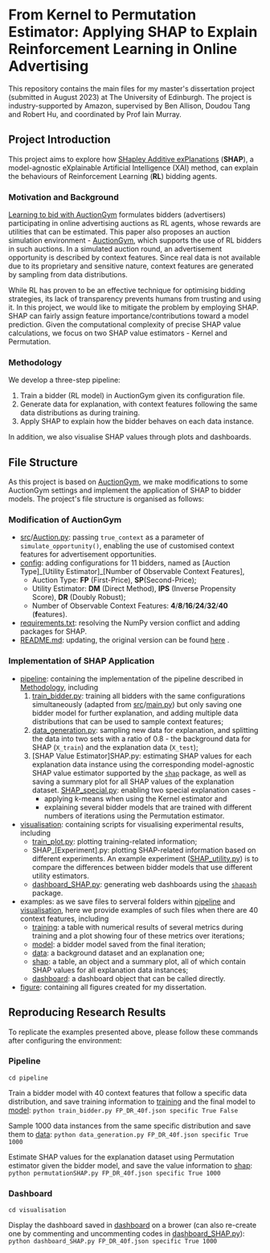 # From Kernel to Permutation Estimator: Applying SHAP to Explain Reinforcement Learning in Online Advertising
This repository contains the main files for my master's dissertation project (submitted in August 2023) at The University of Edinburgh. The project is industry-supported by Amazon, supervised by Ben Allison, Doudou Tang and Robert Hu, and coordinated by Prof Iain Murray.

## Project Introduction
This project aims to explore how [SHapley Additive exPlanations](https://papers.nips.cc/paper/2017/hash/8a20a8621978632d76c43dfd28b67767-Abstract.html) (**SHAP**), a model-agnostic eXplainable Artificial Intelligence (XAI) method, can explain the behaviours of Reinforcement Learning (**RL**) bidding agents.

### Motivation and Background
[Learning to bid with AuctionGym](https://www.amazon.science/publications/learning-to-bid-with-auctiongym) formulates bidders (advertisers) participating in online advertising auctions as RL agents, whose rewards are utilities that can be estimated. This paper also proposes an auction simulation environment - [AuctionGym](https://github.com/amzn/auction-gym), which supports the use of RL bidders in such auctions. In a simulated auction round, an advertisement opportunity is described by context features. Since real data is not available due to its proprietary and sensitive nature, context features are generated by sampling from data distributions.

While RL has proven to be an effective technique for optimising bidding strategies, its lack of transparency prevents humans from trusting and using it. In this project, we would like to mitigate the problem by employing SHAP. SHAP can fairly assign feature importance/contributions toward a model prediction. Given the computational complexity of precise SHAP value calculations, we focus on two SHAP value estimators - Kernel and Permutation.

### Methodology
We develop a three-step pipeline:
1.  Train a bidder (RL model) in AuctionGym given its configuration file.
2.  Generate data for explanation, with context features following the same data distributions as during training.
3.  Apply SHAP to explain how the bidder behaves on each data instance.

In addition, we also visualise SHAP values through plots and dashboards.

## File Structure
As this project is based on [AuctionGym](https://github.com/amzn/auction-gym), we make modifications to some AuctionGym settings and implement the application of SHAP to bidder models. The project's file structure is organised as follows:

### Modification of AuctionGym
- [src](https://github.com/cjxhwyt/Applying-SHAP-to-Explain-Reinforcement-Learning/tree/main/src)/[Auction.py](https://github.com/cjxhwyt/Applying-SHAP-to-Explain-Reinforcement-Learning/blob/main/src/Auction.py): passing ``true_context`` as a parameter of ``simulate_opportunity()``, enabling the use of customised context features for advertisement opportunities.
- [config](https://github.com/cjxhwyt/Applying-SHAP-to-Explain-Reinforcement-Learning/tree/main/config): adding configurations for 11 bidders, named as [Auction Type]\_[Utility Estimator]\_[Number of Observable Context Features],
	- Auction Type: **FP** (First-Price), **SP**(Second-Price);
	- Utility Estimator: **DM** (Direct Method), **IPS** (Inverse Propensity Score), **DR** (Doubly Robust);
	- Number of Observable Context Features: **4**/**8**/**16**/**24**/**32**/**40** (**f**eatures).
- [requirements.txt](https://github.com/cjxhwyt/Applying-SHAP-to-Explain-Reinforcement-Learning/blob/main/requirements.txt): resolving the NumPy version conflict and adding packages for SHAP.
- [README.md](https://github.com/cjxhwyt/Applying-SHAP-to-Explain-Reinforcement-Learning/blob/main/README.md): updating, the original version can be found [here](https://github.com/amzn/auction-gym/blob/main/README.md) .

### Implementation of SHAP Application

 - [pipeline](https://github.com/cjxhwyt/Applying-SHAP-to-Explain-Reinforcement-Learning/tree/main/pipeline): containing the implementation of the pipeline described in [Methodology](https://github.com/cjxhwyt/Applying-SHAP-to-Explain-Reinforcement-Learning#methodology), including
	 1. [train_bidder.py](https://github.com/cjxhwyt/Applying-SHAP-to-Explain-Reinforcement-Learning/blob/main/pipeline/train_bidder.py): training all bidders with the same configurations simultaneously (adapted from [src](https://github.com/cjxhwyt/Applying-SHAP-to-Explain-Reinforcement-Learning/tree/main/src)/[main.py](https://github.com/cjxhwyt/Applying-SHAP-to-Explain-Reinforcement-Learning/blob/main/src/main.py)) but only saving one bidder model for further explanation, and adding multiple data distributions that can be used to sample context features;
	 2. [data_generation.py](https://github.com/cjxhwyt/Applying-SHAP-to-Explain-Reinforcement-Learning/blob/main/pipeline/data_generation.py): sampling new data for explanation, and splitting the data into two sets with a ratio of 0.8 - the background data for SHAP (`X_train`) and the explanation data (`X_test`);
	 3. [SHAP Value Estimator]SHAP&#46;py: estimating SHAP values for each explanation data instance using the corresponding model-agnostic SHAP value estimator supported by the [`shap`](https://github.com/shap/shap) package, as well as saving a summary plot for all SHAP values of the explanation dataset. 
	 [SHAP_special.py](https://github.com/cjxhwyt/Applying-SHAP-to-Explain-Reinforcement-Learning/blob/main/pipeline/SHAP_special.py): enabling two special explanation cases -
		  - applying k-means when using the Kernel estimator and 
		  - explaining several bidder models that are trained with different numbers of iterations using the Permutation estimator.
 - [visualisation](https://github.com/cjxhwyt/Applying-SHAP-to-Explain-Reinforcement-Learning/tree/main/visualisation): containing scripts for visualising experimental results, including
	 - [train_plot.py](https://github.com/cjxhwyt/Applying-SHAP-to-Explain-Reinforcement-Learning/blob/main/visualisation/train_plot.py): plotting training-related information;
	 - SHAP_[Experiment]&#46;py: plotting SHAP-related information based on different experiments. An example experiment ([SHAP_utility.py](https://github.com/cjxhwyt/Applying-SHAP-to-Explain-Reinforcement-Learning/blob/main/visualisation/SHAP_utility.py)) is to compare the differences between bidder models that use different utility estimators.
	 - [dashboard_SHAP.py](https://github.com/cjxhwyt/Applying-SHAP-to-Explain-Reinforcement-Learning/blob/main/visualisation/dashboard_SHAP.py): generating web dashboards using the [`shapash`](https://github.com/MAIF/shapash) package.
 - examples: as we save files to serveral folders within [pipeline](https://github.com/cjxhwyt/Applying-SHAP-to-Explain-Reinforcement-Learning/tree/main/pipeline) and [visualisation](https://github.com/cjxhwyt/Applying-SHAP-to-Explain-Reinforcement-Learning/tree/main/visualisation), here we provide examples of such files when there are 40 context features, including
	 - [training](https://github.com/cjxhwyt/Applying-SHAP-to-Explain-Reinforcement-Learning/tree/main/training): a table with numerical results of several metrics during training and a plot showing four of these metrics over iterations;
	 - [model](https://github.com/cjxhwyt/Applying-SHAP-to-Explain-Reinforcement-Learning/tree/main/model): a bidder model saved from the final iteration;
	 - [data](https://github.com/cjxhwyt/Applying-SHAP-to-Explain-Reinforcement-Learning/tree/main/data): a background dataset and an explanation one;
	 - [shap](https://github.com/cjxhwyt/Applying-SHAP-to-Explain-Reinforcement-Learning/tree/main/shap): a table, an object and a summary plot, all of which contain SHAP values for all explanation data instances;
	 - [dashboard](https://github.com/cjxhwyt/Applying-SHAP-to-Explain-Reinforcement-Learning/tree/main/dashboard): a dashboard object that can be called directly.
 - [figure](https://github.com/cjxhwyt/Applying-SHAP-to-Explain-Reinforcement-Learning/tree/main/figure): containing all figures created for my dissertation.

## Reproducing Research Results
To replicate the examples presented above, please follow these commands after configuring the environment:

### Pipeline
`cd pipeline`

Train a bidder model with 40 context features that follow a specific data distribution, and save training information to [training](https://github.com/cjxhwyt/Applying-SHAP-to-Explain-Reinforcement-Learning/tree/main/training) and the final model to [model](https://github.com/cjxhwyt/Applying-SHAP-to-Explain-Reinforcement-Learning/tree/main/model):
`python train_bidder.py FP_DR_40f.json specific True False`

Sample 1000 data instances from the same specific distribution and save them to [data](https://github.com/cjxhwyt/Applying-SHAP-to-Explain-Reinforcement-Learning/tree/main/data):
`python data_generation.py FP_DR_40f.json specific True 1000`

Estimate SHAP values for the explanation dataset using Permutation estimator given the bidder model, and save the value information to [shap](https://github.com/cjxhwyt/Applying-SHAP-to-Explain-Reinforcement-Learning/tree/main/shap):
`python permutationSHAP.py FP_DR_40f.json specific True 1000`  

### Dashboard
`cd visualisation`

Display the dashboard saved in [dashboard](https://github.com/cjxhwyt/Applying-SHAP-to-Explain-Reinforcement-Learning/tree/main/dashboard) on a brower (can also re-create one by commenting and uncommenting codes in [dashboard_SHAP.py](https://github.com/cjxhwyt/Applying-SHAP-to-Explain-Reinforcement-Learning/blob/main/visualisation/dashboard_SHAP.py)):
`python dashboard_SHAP.py FP_DR_40f.json specific True 1000`
